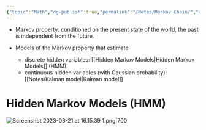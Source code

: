 ```yaml
---
{"topic":"Math","dg-publish":true,"permalink":"/Notes/Markov Chain/","dgPassFrontmatter":true,"noteIcon":""}
---
```


- Markov property: conditioned on the present state of the world, the past is independent from the future.

- Models of the Markov property that estimate 
	- discrete hidden variables:  [[Hidden Markov Models\|Hidden Markov Models]] (HMM)
	- continuous hidden variables (with Gaussian probability): [[Notes/Kalman model\|Kalman model]]

# Hidden Markov Models (HMM)
![Screenshot 2023-03-21 at 16.15.39 1.png|700](/img/user/assets/images/Screenshot%202023-03-21%20at%2016.15.39%201.png)